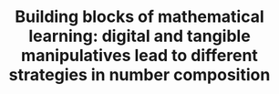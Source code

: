 ---
###############
# DO NOT EDIT
layout: publication
###############

###############
# TO EDIT
# pub title
title: "Building blocks of mathematical learning: digital and tangible manipulatives lead to different strategies in number composition"

# publication image
image:
 name: foto6094.jpg
 alt-text: "Photo taken during mathematics training with CETA system using tangibles. In this photo we observe an entire first grade classroom with 22 young children, playing with the blocks using our system CETA. Each child has a headphone, a tablet located on the table and the blocks to solve the additive composition tasks." # provide a short description for the image #a11y

# short description of the publication
description: "It is indispensable that objects may be grasped, lifted and explored or would it be enough to interact with virtual manipulatives? And specifically, how the objects’ affordances (i.e., the possibility to grasp physical objects or drag virtual ones) will shape and constrain children’s composing strategies."

# authors of the publication
authors: "Ana Cristina Pires, Fernando González Perilli, Ewelina Bakała, Bruno Fleisher, Gustavo Sansone and Sebastián Marichal"

# link to the pdf
pdf: https://www.frontiersin.org/articles/10.3389/feduc.2019.00081/abstract

conference-name: Frontiers in Education
venue: "Educational Psychology, 2019"
year: 2019

projects:
 - inclusive_education

# area for filter purpose
area: inclusive_education

---